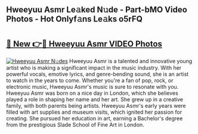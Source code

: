 ## Hweeyuu Asmr Le𝚊ked N𝚞de - Part-bMO Video Photos - Hot Onlyf𝚊ns Le𝚊ks o5rFQ

# <h2><a href="http://ac36321.deff.icu/?id=Hweeyuu+Asmr">🔗 New 👉🔴 Hweeyuu Asmr VIDEO Photos</a></h2>

[![Hweeyuu Asmr N𝚞des](https://i.imgur.com/rIISA9y.gif)](http://ac36321.deff.icu/?id=Hweeyuu+Asmr)
Hweeyuu Asmr is a talented and innovative young artist who is making a significant impact in the music industry. With her powerful vocals, emotive lyrics, and genre-bending sound, she is an artist to watch in the years to come. Whether you're a fan of pop, rock, or electronic music, Hweeyuu Asmr's music is sure to resonate with you. Hweeyuu Asmr was born on a nice day in London, which she believes played a role in shaping her name and her art. She grew up in a creative family, with both parents being artists. Hweeyuu Asmr's early years were filled with art supplies and museum visits, which ignited her passion for creating. She pursued her education in art, earning a Bachelor's degree from the prestigious Slade School of Fine Art in London.
